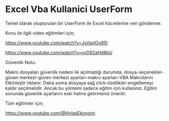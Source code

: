 # Excel Vba Kullanici UserForm

Temel olarak oluşturulan bir UserForm ile Excel hücrelerine veri gönderme.

Konu ile ilgili video eğitimleri için;

https://www.youtube.com/watch?v=JsVaxlOv85I

https://www.youtube.com/watch?v=yvD92aHd8bU
 

Güvenlik Notu:

Makro dosyaları güvenlik nedeni ile açılmadığı durumda, dosya-seçenekler-güven merkezi-güven merkezi ayarları-makro ayarları-VBA Makrolarını Etkinleştir tıklanır. Daha sonra dosyaya sağ click-özellikler-engellemeyi kaldır seçilmelidir. Ancak bu yöntemi sadece eğitim için kullanınız. Eğitim sonunda güvenlik ayarlarını eski haline getirmeniz önerilir.


Tüm eğitimler için;

https://www.youtube.com/@AnlasEkonomi
